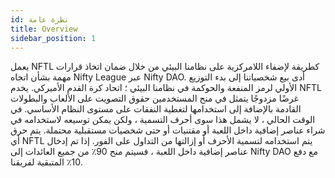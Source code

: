 ```yaml
---
id: نظرة عامة
title: Overview
sidebar_position: 1
---
```


يعمل NFTL كطريقة لإضفاء اللامركزية على نظامنا البيئي من خلال ضمان اتخاذ قرارات مهمة بشأن اتجاه Nifty League عبر Nifty DAO. أدى بيع شخصياتنا إلى بدء التوزيع الأولي لرمز المنفعة والحوكمة في نظامنا البيئي ؛ اتحاد كرة القدم الأميركي. يخدم NFTL غرضًا مزدوجًا يتمثل في منح المستخدمين حقوق التصويت على الألعاب والبطولات القادمة بالإضافة إلى استخدامها لتغطية النفقات على مستوى النظام الأساسي. في الوقت الحالي ، لا يشمل هذا سوى أحرف التسمية ، ولكن يمكن توسيعه لاستخدامه في شراء عناصر إضافية داخل اللعبة أو مقتنيات أو حتى شخصيات مستقبلية محتملة. يتم حرق أي NFTL يتم استخدامه لتسمية الأحرف أو إزالتها من التداول على الفور. إذا تم إدخال عناصر إضافية داخل اللعبة ، فسيتم منح 90٪ من جميع العائدات إلى Nifty DAO مع دفع 10٪ المتبقية لفريقنا.
